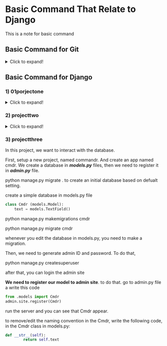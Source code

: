 # Basic Command That Relate to Django

This is a note for basic command

## Basic Command for Git
<details>
  <summary>Click to expand!</summary>
  
### 1) git config
**Utility** : To set your user name and email in the main configuration file.
  
**How to** : To check your name and email type in **_git config --global user.name_** and **_git config --global user.email_**. And to set your new email or name **_git config --global user.name = “Zarif”_** and **_git config --global user.email = “zarif9110@gmail.com”_**
  
### 2) git init
**Utility** : To initialise a git repository for a new or existing project.

**How to** : **_git init_** in the root of your project directory.

### 3) git clone
**Utility :** To copy a git repository from remote source, also sets the remote to original source so that you can pull again.

**How to : _git clone <:clone git url:>_**

### 4) git status
**Utility :** To check the status of files you’ve changed in your working directory, i.e, what all has changed since your last commit.

**How to : _git status_** in your working directory. lists out all the files that have been changed.

### 5) git add
**Utility :** adds changes to stage/index in your working directory.

**How to : _git add ._**

### 6) git commit
**Utility :** commits your changes and sets it to new commit object for your remote.

**How to : _git commit -m ”sweet little commit message”_**

### 7) git push/git pull
**Utility :** Push or Pull your changes to remote. If you have added and committed your changes and you want to push them. Or if your remote has updated and you want those latest changes.

**How to : _git pull <:remote:> <:branch:>_** and **_git push <:remote:> <:branch:>_**

### 8) git branch
**Utility :** Lists out all the branches.

**How to : _git branch_** or **_git branch -a_** to list all the remote branches as well.

### 9) git checkout
**Utility :** Switch to different branches

**How to : _git checkout <:branch:>_** or **_git checkout -b <:branch:>_** if you want to create and switch to a new branch.

### 10) git stash
**Utility :** Save changes that you don’t want to commit immediately.

**How to : _git stash_** in your working directory. **_git stash_** apply if you want to bring your saved changes back.

### 11) git merge
**Utility :** Merge two branches you were working on.

**How to :** Switch to branch you want to merge everything in. **_git merge <:branch_you_want_to_merge:>_**

### 12) git reset
**Utility :** You know when you commit changes that are not complete, this sets your index to the latest commit that you want to work on with.

**How to : _git reset <:mode:> <:COMMIT:>_**

### 13) git remote
**Utility :** To check what remote/source you have or add a new remote.

**How to : _git remote_** to check and list. And **_git remote add <:remote_url:>_**

</details>

## Basic Command for Django

### 1) 01porjectone
<details>
  <summary>Click to expand!</summary>
  
To create a new django project use below command:

**_django-admin startproject helloworld_**

after that, create an app in your project by using below command, your app folder will appear:

**_python manage.py startapp hola_**

At **_settings.py_** file at the main project folder, insert the name of your app in **INSTALLED_APPS**

In **_views.py_** file, you can create a simple httpresponse such as:

```python
from django.Http import HttpResponse
def homePageView(request):
  return HttpResponse('This will shown in the browser')
```
Then, create a **_urls.py_** file in **hola** folder and write the following code:
```python
from django.urls import path
from . import views
urlpatterns = [
    path('', views.homePageView, name='home'),
]
```
to connect the path from hola project, you need to register it in the **_url.py_** at the main app:
```python
urlpatterns = [
    path('admin/', admin.site.urls),
    path('', include('hola.urls')),
]
```
Finally, use command **_python manage.py runserver_** to make sure it is successfull.

</details>

### 2) projecttwo
<details>
  <summary>Click to expand!</summary>
In this project, we want to homepage template. Setup the project, create a new app named **_website_**. Then, create new folder at the base directory named **_templates_**

To connect **_templates_** folder into the main project, in **_setting.py_** , at the **_TEMPLATES_**, insert the following code:
```python
TEMPLATES = [
    {
        'BACKEND': 'django.template.backends.django.DjangoTemplates',
        'DIRS': [os.path.join(BASE_DIR, 'templates')],
        'APP_DIRS': True,
        'OPTIONS': {
            'context_processors': [
                'django.template.context_processors.debug',
                'django.template.context_processors.request',
                'django.contrib.auth.context_processors.auth',
                'django.contrib.messages.context_processors.messages',
            ],
        },
    },
]
```
after that, in **_views.py_** in **website** folder, remove all the existing coding and add the following code.
```python
  from django.views.generic import TemplateView
  class HomePageView(TemplateView):
    template_name = 'home.html'
```
Then, set the path at **_setting.py_** at the main project folder.
```python
path('', include('website.urls')),
```
Then create **_urls.py_** file in the website folder and write this code:
```python
from django.urls import path
from . import views
  urlpatterns = [
    path('', views.HomePageView.as_view(), name='home'),
  ]
```
Runserver to see if it is works.

**Exercise**: Create a aboutus and contact us hmtl with the same step as above

#### Pre built templates
1. Create **_nav.html_** file in template folder. add the following code:
```html
<header>
    <a href=" {% url 'home' %} ">Home</a> | <a href=" {% url 'about' %}">about us</a> | <a href=" {% url 'contact' %}">contact us</a>
</header>
{% block content %}
{% endblock %}
```
2. Then extend the **_nav.html_** page to **_home.html_**, **_about.html_** and **_contact.html_** with the following code: 
```html
{% extends 'nav.html' %}
{% block content %}
<h1>This is my website homepage</h1>
{% endblock %}
```
repeat the 2. step into **_about.html_** page and **_contact.html_** page
</details>

### 3) projectthree

In this project, we want to interact with the database.

First, setup a new project, named commandr. And create an app named cmdr. We create a database in **_models.py_** files, then we need to register it in **_admin.py_** file.

python manage.py migrate . to create an initial database based on defualt setting.

create a simple database in models.py file 
```python
class Cmdr (models.Model):
    text = models.TextField()
```

python manage.py makemigrations cmdr

python manage.py migrate cmdr

whenever you edit the database in models.py, you need to make a migration.

Then, we need to generate admin ID and password. To do that, 

python manage.py createsuperuser

after that, you can login the admin site

**We need to register our model to admin site**. to do that. go to admin.py file a write this code

```python
from .models import Cmdr
admin.site.register(Cmdr)
```
run the server and you can see that Cmdr appear. 

to remove/edit the naming convention in the Cmdr, write the following code, in the Cmdr class in models.py:
```python
def __str__(self):
        return self.text
```
